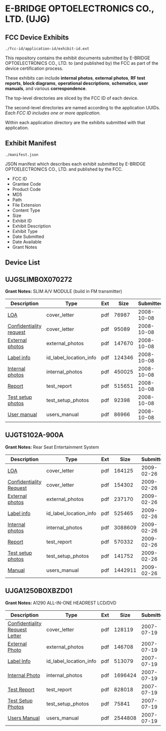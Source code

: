 # E-BRIDGE OPTOELECTRONICS CO., LTD. (UJG)
## FCC Device Exhibits

```
./fcc-id/application-id/exhibit-id.ext
```

This repository contains the exhibit documents submitted by E-BRIDGE OPTOELECTRONICS CO., LTD. to (and published by) the FCC as part of the device certification process.

These exhibits can include **internal photos**, **external photos**, **RF test reports**, **block diagrams**, **operational descriptions**, **schematics**, **user manuals**, and various **correspondence**.

The top-level directories are sliced by the FCC ID of each device.

The second-level directories are named according to the application UUIDs. *Each FCC ID includes one or more application.*

Within each application directory are the exhibits submitted with that application. 

## Exhibit Manifest

```
./manifest.json
```

JSON manifest which describes each exhibit submitted by E-BRIDGE OPTOELECTRONICS CO., LTD. and published by the FCC.

- FCC ID
- Grantee Code
- Product Code
- MD5
- Path
- File Extension
- Content Type
- Size
- Exhibit ID
- Exhibit Description
- Exhibit Type
- Date Submitted
- Date Available
- Grant Notes

## Device List
## UJGSLIMBOX070272
**Grant Notes:** SLIM A/V MODULE (build in FM transmitter)

| Description | Type | Ext | Size | Submitted | Available |
| ----------- | ---- | --- | ---- | --------- | --------- |
| [LOA](UJGSLIMBOX070272/4635eac75869c68cb0de6a6e92adbbfa/1012401.pdf) | cover_letter | pdf | 76987 | 2008-10-08 | 2008-10-08 |
| [Confidentiality request](UJGSLIMBOX070272/4635eac75869c68cb0de6a6e92adbbfa/1012402.pdf) | cover_letter | pdf | 95089 | 2008-10-08 | 2008-10-08 |
| [External photos](UJGSLIMBOX070272/4635eac75869c68cb0de6a6e92adbbfa/1012403.pdf) | external_photos | pdf | 147670 | 2008-10-08 | 2008-10-08 |
| [Label info](UJGSLIMBOX070272/4635eac75869c68cb0de6a6e92adbbfa/1012404.pdf) | id_label_location_info | pdf | 124346 | 2008-10-08 | 2008-10-08 |
| [Internal photos](UJGSLIMBOX070272/4635eac75869c68cb0de6a6e92adbbfa/1012405.pdf) | internal_photos | pdf | 450025 | 2008-10-08 | 2008-10-08 |
| [Report](UJGSLIMBOX070272/4635eac75869c68cb0de6a6e92adbbfa/1012408.pdf) | test_report | pdf | 515651 | 2008-10-08 | 2008-10-08 |
| [Test setup photos](UJGSLIMBOX070272/4635eac75869c68cb0de6a6e92adbbfa/1012409.pdf) | test_setup_photos | pdf | 92398 | 2008-10-08 | 2008-10-08 |
| [User manual](UJGSLIMBOX070272/4635eac75869c68cb0de6a6e92adbbfa/1012410.pdf) | users_manual | pdf | 86966 | 2008-10-08 | 2008-10-08 |
## UJGTS102A-900A
**Grant Notes:** Rear Seat Entertainment System

| Description | Type | Ext | Size | Submitted | Available |
| ----------- | ---- | --- | ---- | --------- | --------- |
| [LOA](UJGTS102A-900A/160893a72507bc194791f3f7a48bb0ac/1073086.pdf) | cover_letter | pdf | 164125 | 2009-02-26 | 2009-02-26 |
| [Confidentiality Request](UJGTS102A-900A/160893a72507bc194791f3f7a48bb0ac/1073087.pdf) | cover_letter | pdf | 154302 | 2009-02-26 | 2009-02-26 |
| [External photos](UJGTS102A-900A/160893a72507bc194791f3f7a48bb0ac/1073088.pdf) | external_photos | pdf | 237170 | 2009-02-26 | 2009-02-26 |
| [Label info](UJGTS102A-900A/160893a72507bc194791f3f7a48bb0ac/1073089.pdf) | id_label_location_info | pdf | 525465 | 2009-02-26 | 2009-02-26 |
| [Internal photos](UJGTS102A-900A/160893a72507bc194791f3f7a48bb0ac/1073090.pdf) | internal_photos | pdf | 3088609 | 2009-02-26 | 2009-02-26 |
| [Report](UJGTS102A-900A/160893a72507bc194791f3f7a48bb0ac/1073093.pdf) | test_report | pdf | 570332 | 2009-02-26 | 2009-02-26 |
| [Test setup photos](UJGTS102A-900A/160893a72507bc194791f3f7a48bb0ac/1073094.pdf) | test_setup_photos | pdf | 141752 | 2009-02-26 | 2009-02-26 |
| [Manual](UJGTS102A-900A/160893a72507bc194791f3f7a48bb0ac/1073095.pdf) | users_manual | pdf | 1442911 | 2009-02-26 | 2009-02-26 |
## UJGA1250BOXBZD01
**Grant Notes:** A1290 ALL-IN-ONE HEADREST LCD/DVD

| Description | Type | Ext | Size | Submitted | Available |
| ----------- | ---- | --- | ---- | --------- | --------- |
| [Confidentiality Request Letter](UJGA1250BOXBZD01/e696d03a6ae7e92432d2f84796b872a1/817969.pdf) | cover_letter | pdf | 128119 | 2007-07-19 | 2007-07-31 |
| [External Photo](UJGA1250BOXBZD01/e696d03a6ae7e92432d2f84796b872a1/817970.pdf) | external_photos | pdf | 146708 | 2007-07-19 | 2007-07-31 |
| [Label Info](UJGA1250BOXBZD01/e696d03a6ae7e92432d2f84796b872a1/817972.pdf) | id_label_location_info | pdf | 513079 | 2007-07-19 | 2007-07-31 |
| [Internal Photo](UJGA1250BOXBZD01/e696d03a6ae7e92432d2f84796b872a1/817971.pdf) | internal_photos | pdf | 1696424 | 2007-07-19 | 2007-07-31 |
| [Test Report](UJGA1250BOXBZD01/e696d03a6ae7e92432d2f84796b872a1/817976.pdf) | test_report | pdf | 828018 | 2007-07-19 | 2007-07-31 |
| [Test Setup Photos](UJGA1250BOXBZD01/e696d03a6ae7e92432d2f84796b872a1/817977.pdf) | test_setup_photos | pdf | 75841 | 2007-07-19 | 2007-07-31 |
| [Users Manual](UJGA1250BOXBZD01/e696d03a6ae7e92432d2f84796b872a1/817973.pdf) | users_manual | pdf | 2544808 | 2007-07-19 | 2007-07-31 |
